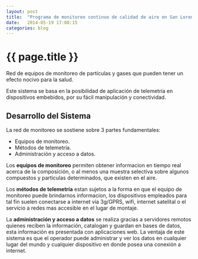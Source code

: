 ```yaml
---
layout: post
title:  "Programa de monitoreo continuo de calidad de aire en San Lorenzo."
date:   2014-05-19 17:08:15
categories: blog
---
```

<h1 class="top50">{{ page.title }}</h1>


Red de equipos de monitoreo de partículas y gases que pueden tener un efecto nocivo para la salud.

Este sistema se basa en la posibilidad de aplicación de telemetría en dispositivos embebidos, por su fácil manipulación y conectividad.


Desarrollo del Sistema
-------

La red de monitoreo se sostiene sobre 3 partes fundamentales:

- Equipos de monitoreo.
- Métodos de telemetría.
- Administración y acceso a datos.

Los **equipos de monitoreo** permiten obtener informacion en tiempo real acerca de la composición, o al menos una muestra selectiva sobre algunos compuestos y particulas determinados, 
que existen en el aire.

Los **métodos de telemetría** estan sujetos a la forma en que el equipo de monitoreo puede brindarnos informacion, los dispositivos empleados para tal fin suelen conectarse a internet 
vía 3g/GPRS, wifi, internet satelital o el servicio a redes mas accesible en el lugar de montaje.

La **administración y acceso a datos** se realiza gracias a servidores remotos quienes reciben la información, catalogan y guardan en bases de datos, esta información es presentada con 
aplicaciones web. La ventaja de este sistema es que el operador puede administrar y ver los datos en cualquier lugar del mundo y cualquier dispositivo en donde posea una conexión a 
internet.
